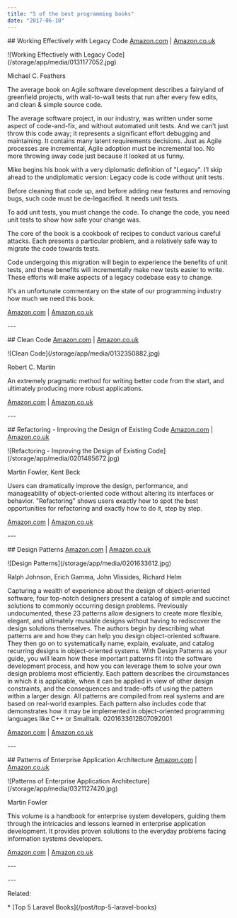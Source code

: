 ```yaml
---
title: "5 of the best programming books"
date: "2017-06-10"
---
```


\## Working Effectively with Legacy Code [Amazon.com](https://www.amazon.com/gp/product/0131177052/ref=as_li_tl?ie=UTF8&tag=michaelbrooks-20&camp=1789&creative=9325&linkCode=as2&creativeASIN=0131177052&linkId=141de70c0206cc75b09a62a95d0679e7) | [Amazon.co.uk](https://www.amazon.co.uk/gp/product/B005OYHF0A/ref=as_li_tl?ie=UTF8&tag=wedeuk05-21&camp=1634&creative=6738&linkCode=as2&creativeASIN=B005OYHF0A&linkId=649ae44575d09f6754decf1da6e0b0aa)

!\[Working Effectively with Legacy Code\](/storage/app/media/0131177052.jpg)

Michael C. Feathers

The average book on Agile software development describes a fairyland of greenfield projects, with wall-to-wall tests that run after every few edits, and clean & simple source code.

The average software project, in our industry, was written under some aspect of code-and-fix, and without automated unit tests. And we can't just throw this code away; it represents a significant effort debugging and maintaining. It contains many latent requirements decisions. Just as Agile processes are incremental, Agile adoption must be incremental too. No more throwing away code just because it looked at us funny.

Mike begins his book with a very diplomatic definition of "Legacy". I'l skip ahead to the undiplomatic version: Legacy code is code without unit tests.

Before cleaning that code up, and before adding new features and removing bugs, such code must be de-legacified. It needs unit tests.

To add unit tests, you must change the code. To change the code, you need unit tests to show how safe your change was.

The core of the book is a cookbook of recipes to conduct various careful attacks. Each presents a particular problem, and a relatively safe way to migrate the code towards tests.

Code undergoing this migration will begin to experience the benefits of unit tests, and these benefits will incrementally make new tests easier to write. These efforts will make aspects of a legacy codebase easy to change.

It's an unfortunate commentary on the state of our programming industry how much we need this book.

[Amazon.com](https://www.amazon.com/gp/product/0131177052/ref=as_li_tl?ie=UTF8&tag=michaelbrooks-20&camp=1789&creative=9325&linkCode=as2&creativeASIN=0131177052&linkId=141de70c0206cc75b09a62a95d0679e7) | [Amazon.co.uk](https://www.amazon.co.uk/gp/product/B005OYHF0A/ref=as_li_tl?ie=UTF8&tag=wedeuk05-21&camp=1634&creative=6738&linkCode=as2&creativeASIN=B005OYHF0A&linkId=649ae44575d09f6754decf1da6e0b0aa)

\---

\## Clean Code [Amazon.com](https://www.amazon.com/gp/product/0132350882/ref=as_li_tl?ie=UTF8&tag=michaelbrooks-20&camp=1789&creative=9325&linkCode=as2&creativeASIN=0132350882&linkId=608ae6a39a076017f60898ca05140f6f) | [Amazon.co.uk](https://www.amazon.co.uk/gp/product/0132350882/ref=as_li_tl?ie=UTF8&tag=wedeuk05-21&camp=1634&creative=6738&linkCode=as2&creativeASIN=0132350882&linkId=24442b08823bdb85bcdc3fa065fa64d0)

!\[Clean Code\](/storage/app/media/0132350882.jpg)

Robert C. Martin

An extremely pragmatic method for writing better code from the start, and ultimately producing more robust applications.

[Amazon.com](https://www.amazon.com/gp/product/0132350882/ref=as_li_tl?ie=UTF8&tag=michaelbrooks-20&camp=1789&creative=9325&linkCode=as2&creativeASIN=0132350882&linkId=608ae6a39a076017f60898ca05140f6f) | [Amazon.co.uk](https://www.amazon.co.uk/gp/product/0132350882/ref=as_li_tl?ie=UTF8&tag=wedeuk05-21&camp=1634&creative=6738&linkCode=as2&creativeASIN=0132350882&linkId=24442b08823bdb85bcdc3fa065fa64d0)

\---

\## Refactoring - Improving the Design of Existing Code [Amazon.com](https://www.amazon.com/gp/product/0201485672/ref=as_li_tl?ie=UTF8&tag=michaelbrooks-20&camp=1789&creative=9325&linkCode=as2&creativeASIN=0201485672&linkId=00b05ee464d1e15ef958c607c30812c4) | [Amazon.co.uk](https://www.amazon.co.uk/gp/product/0201485672/ref=as_li_tl?ie=UTF8&tag=wedeuk05-21&camp=1634&creative=6738&linkCode=as2&creativeASIN=0201485672&linkId=3e20422c025bd9f504f2673c122151bd)

!\[Refactoring - Improving the Design of Existing Code\](/storage/app/media/0201485672.jpg)

Martin Fowler, Kent Beck

Users can dramatically improve the design, performance, and manageability of object-oriented code without altering its interfaces or behavior. "Refactoring" shows users exactly how to spot the best opportunities for refactoring and exactly how to do it, step by step.

[Amazon.com](https://www.amazon.com/gp/product/0201485672/ref=as_li_tl?ie=UTF8&tag=michaelbrooks-20&camp=1789&creative=9325&linkCode=as2&creativeASIN=0201485672&linkId=00b05ee464d1e15ef958c607c30812c4) | [Amazon.co.uk](https://www.amazon.co.uk/gp/product/0201633612/ref=as_li_tl?ie=UTF8&tag=wedeuk05-21&camp=1634&creative=6738&linkCode=as2&creativeASIN=0201633612&linkId=42806aed069b703b91e6e2278934cf0d)

\---

\## Design Patterns [Amazon.com](https://www.amazon.com/gp/product/0201633612/ref=as_li_tl?ie=UTF8&tag=michaelbrooks-20&camp=1789&creative=9325&linkCode=as2&creativeASIN=0201633612&linkId=ab1dd240babd8f45b5fa1038e3b189ec) | [Amazon.co.uk](https://www.amazon.co.uk/gp/product/0132350882/ref=as_li_tl?ie=UTF8&tag=wedeuk05-21&camp=1634&creative=6738&linkCode=as2&creativeASIN=0132350882&linkId=24442b08823bdb85bcdc3fa065fa64d0)

!\[Design Patterns\](/storage/app/media/0201633612.jpg)

Ralph Johnson, Erich Gamma, John Vlissides, Richard Helm

Capturing a wealth of experience about the design of object-oriented software, four top-notch designers present a catalog of simple and succinct solutions to commonly occurring design problems. Previously undocumented, these 23 patterns allow designers to create more flexible, elegant, and ultimately reusable designs without having to rediscover the design solutions themselves. The authors begin by describing what patterns are and how they can help you design object-oriented software. They then go on to systematically name, explain, evaluate, and catalog recurring designs in object-oriented systems. With Design Patterns as your guide, you will learn how these important patterns fit into the software development process, and how you can leverage them to solve your own design problems most efficiently. Each pattern describes the circumstances in which it is applicable, when it can be applied in view of other design constraints, and the consequences and trade-offs of using the pattern within a larger design. All patterns are compiled from real systems and are based on real-world examples. Each pattern also includes code that demonstrates how it may be implemented in object-oriented programming languages like C++ or Smalltalk. 0201633612B07092001

[Amazon.com](https://www.amazon.com/gp/product/0201633612/ref=as_li_tl?ie=UTF8&tag=michaelbrooks-20&camp=1789&creative=9325&linkCode=as2&creativeASIN=0201633612&linkId=ab1dd240babd8f45b5fa1038e3b189ec) | [Amazon.co.uk](https://www.amazon.co.uk/gp/product/0201633612/ref=as_li_tl?ie=UTF8&tag=wedeuk05-21&camp=1634&creative=6738&linkCode=as2&creativeASIN=0201633612&linkId=42806aed069b703b91e6e2278934cf0d)

\---

\## Patterns of Enterprise Application Architecture [Amazon.com](https://www.amazon.com/gp/product/0321127420/ref=as_li_tl?ie=UTF8&tag=michaelbrooks-20&camp=1789&creative=9325&linkCode=as2&creativeASIN=0321127420&linkId=54722d670efe3c7128b2d99926278ea7) | [Amazon.co.uk](https://www.amazon.co.uk/gp/product/0321127420/ref=as_li_tl?ie=UTF8&tag=wedeuk05-21&camp=1634&creative=6738&linkCode=as2&creativeASIN=0321127420&linkId=0d7a8480cdb91aa48d6c3b67b17675e3)

!\[Patterns of Enterprise Application Architecture\](/storage/app/media/0321127420.jpg)

Martin Fowler

This volume is a handbook for enterprise system developers, guiding them through the intricacies and lessons learned in enterprise application development. It provides proven solutions to the everyday problems facing information systems developers.

[Amazon.com](https://www.amazon.com/gp/product/0321127420/ref=as_li_tl?ie=UTF8&tag=michaelbrooks-20&camp=1789&creative=9325&linkCode=as2&creativeASIN=0321127420&linkId=54722d670efe3c7128b2d99926278ea7) | [Amazon.co.uk](https://www.amazon.co.uk/gp/product/0321127420/ref=as_li_tl?ie=UTF8&tag=wedeuk05-21&camp=1634&creative=6738&linkCode=as2&creativeASIN=0321127420&linkId=0d7a8480cdb91aa48d6c3b67b17675e3)

\---

<script src="//z-na.amazon-adsystem.com/widgets/onejs?MarketPlace=US&amp;adInstanceId=9a6b5df3-96c4-4b41-a1fc-6676185765fc"></script>

\---

Related:

\* \[Top 5 Laravel Books\](/post/top-5-laravel-books)
